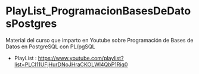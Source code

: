 # PlayList_ProgramacionBasesDeDatosPostgres
Material del curso que imparto en Youtube sobre Programación de Bases de Datos en PostgreSQL con PL/pgSQL

* PlayList : https://www.youtube.com/playlist?list=PLCl11UFjHurDNoJHraCKOLWl4QbP1Riq0
